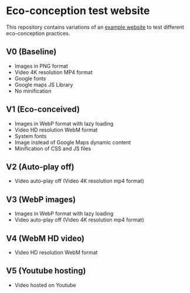 # Eco-conception test website

This repository contains variations of an [example website](https://landing.animaapp.io/) to test different eco-conception practices.

## V0 (Baseline)

- Images in PNG format
- Video 4K resolution MP4 format
- Google fonts
- Google maps JS Library
- No minification

## V1 (Eco-conceived)

- Images in WebP format with lazy loading
- Video HD resolution WebM format
- System fonts
- Image instead of Google Maps dynamic content
- Minification of CSS and JS files

## V2 (Auto-play off)

- Video auto-play off (Video 4K resolution mp4 format)

## V3 (WebP images)

- Images in WebP format with lazy loading
- Video auto-play off (Video 4K resolution mp4 format)

## V4 (WebM HD video)

- Video HD resolution WebM format

## V5 (Youtube hosting)

- Video hosted on Youtube
